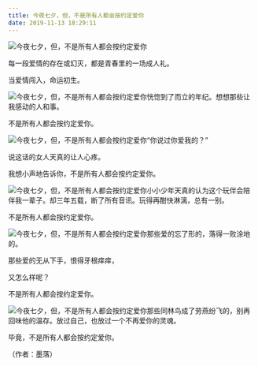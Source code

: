 ```yaml
---
title: 今夜七夕，但，不是所有人都会按约定爱你
date: 2019-11-13 18:29:11
---
```


 ![今夜七夕，但，不是所有人都会按约定爱你](http://p1.pstatp.com/large/37e1000136303d38a105)

 每一段爱情的存在或幻灭，都是青春里的一场成人礼。

 当爱情闯入，命运初生。

 ![今夜七夕，但，不是所有人都会按约定爱你](http://p1.pstatp.com/large/37df00014ba0d7f9dd77)恍惚到了而立的年纪。想想那些让我感动的人和事。

 不是所有人都会按约定爱你。

 ![今夜七夕，但，不是所有人都会按约定爱你](http://p1.pstatp.com/large/37df00014bc572041a23)“你说过你爱我的？”

 说这话的女人天真的让人心疼。

 我想小声地告诉你，不是所有人都会按约定爱你。

 ![今夜七夕，但，不是所有人都会按约定爱你](http://p1.pstatp.com/large/37d50004696e70fe0312)小小少年天真的认为这个玩伴会陪伴我一辈子。却三年五载，断了所有音讯。玩得再酣快淋漓，总有一别。

 不是所有人都会按约定爱你。

 ![今夜七夕，但，不是所有人都会按约定爱你](http://p9.pstatp.com/large/37db0004689a71b746aa)那些爱的忘了形的，落得一败涂地的。

 那些爱的无从下手，恨得牙根痒痒，

 又怎么样呢？

 不是所有人都会按约定爱你。

 ![今夜七夕，但，不是所有人都会按约定爱你](http://p1.pstatp.com/large/37e1000136e71ec7ccb8)那些同林鸟成了劳燕纷飞的，别再回味他的温存。放过自己，也放过一个不再爱你的灵魂。

 毕竟，不是所有人都会按约定爱你。

 （作者：墨落）
